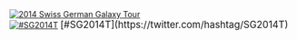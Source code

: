 <div class='center'><a href='/events/sg2014/'><img src="/src/images/logos/SG2014Logo400.png" alt="2014 Swiss German Galaxy Tour"  /></a><br />
<a href='https://twitter.com/hashtag/SG2014T'><img src="/src/images/logos/TwitterBirdTiny.png" alt="#SG2014T" /></a> <span style="font-size: larger;"> [#SG2014T](https://twitter.com/hashtag/SG2014T) </span>
</div>
<br /><br />
